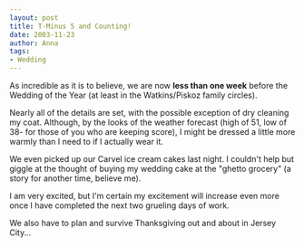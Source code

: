 ```yaml
---
layout: post
title: T-Minus 5 and Counting!
date: 2003-11-23
author: Anna
tags:
- Wedding
---
```


As incredible as it is to believe, we are now <b>less than one week</b> before the Wedding of the Year (at least in the Watkins/Piskoz family circles).

Nearly all of the details are set, with the possible exception of dry cleaning my coat. Although, by the looks of the weather forecast (high of 51, low of 38- for those of you who are keeping score), I might be dressed a little more warmly than I need to if I actually wear it.

We even picked up our Carvel ice cream cakes last night. I couldn't help but giggle at the thought of buying my wedding cake at the "ghetto grocery" (a story for another time, believe me).

I am very excited, but I'm certain my excitement will increase even more once I have completed the next two grueling days of work.

We also have to plan and survive Thanksgiving out and about in Jersey City...